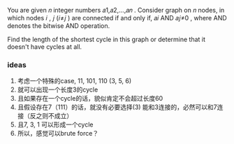 You are given 𝑛
 integer numbers 𝑎1,𝑎2,…,𝑎𝑛
. Consider graph on 𝑛
 nodes, in which nodes 𝑖
, 𝑗
 (𝑖≠𝑗
) are connected if and only if, 𝑎𝑖
 AND 𝑎𝑗≠0
, where AND denotes the bitwise AND operation.

Find the length of the shortest cycle in this graph or determine that it doesn't have cycles at all.

### ideas
1. 考虑一个特殊的case, 11, 101, 110 (3, 5, 6)
2. 就可以出现一个长度3的cycle
3. 且如果存在一个cycle的话，貌似肯定不会超过长度60
4. 且假设存在7（111）的话，就没有必要选择(3) 能和3连接的，必然可以和7连接（反之则不成立）
5. 且7, 3, 1 可以形成一个cycle
6. 所以，感觉可以brute force？